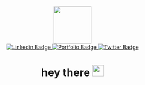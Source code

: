 <div id="header" align="center">
<img src="https://media.giphy.com/media/52BEUlBWo5ZHQszdSS/giphy.gif" width="100"/>
</div>
<div id="badges" align="center">
<a href="https://www.linkedin.com/in/surbhipriya/">
<img src="https://img.shields.io/badge/Linkedin-blue?style=for-the-badge&logo=linkedin &logoColor=white" alt="Linkedin Badge"/>
</a>
<a href="https:btspriya0109.wixsite.com/surbhisabode">
<img src="https://img.shields.io/badge/Portfolio-Blue?style=for-the-badge&logo=Portfolio &logoColor=white" alt="Portfolio Badge"/>
</a>
<a href="https://www.twitter.com/_priya_twt">
<img src="https://img.shields.io/badge/Twitter-blue?style=for-the-badge&logo=Twitter &logoColor=white" alt="Twitter Badge"/>
</a>
</div>
 <h1 align="center">
  hey there
  <img src="https://media.giphy.com/media/hvRJCLFzcasrR4ia7z/giphy.gif" width="30px"/>
</h1>


